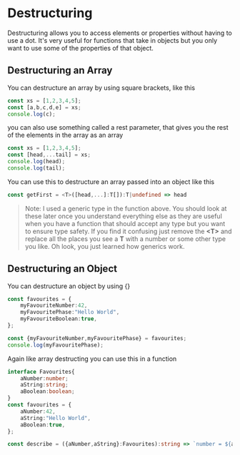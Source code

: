 # Destructuring

Destructuring allows you to access elements or properties without having to use a dot. It's very useful for functions that take in objects but you only want to use some of the properties of that object.

## Destructuring an Array

You can destructure an array by using square brackets, like this

``` typescript
const xs = [1,2,3,4,5];
const [a,b,c,d,e] = xs;
console.log(c);
```

you can also use something called a rest parameter, that gives you the rest of the elements in the array as an array

``` typescript
const xs = [1,2,3,4,5];
const [head,...tail] = xs;
console.log(head);
console.log(tail);
```

You can use this to destructure an array passed into an object like this

``` typescript
const getFirst = <T>([head,...]:T[]):T|undefined => head
```

> Note: I used a generic type in the function above. You should look at these later once you understand everything else as they are useful when you have a function that should accept any type but you want to ensure type safety. If you find it confusing just remove the __\<T\>__ and replace all the places you see a __T__ with a number or some other type you like. Oh look, you just learned how generics work.

## Destructuring an Object

You can destructure an object by using {}

``` typescript 
const favourites = {
    myFavouriteNumber:42,
    myFavouritePhase:"Hello World",
    myFavouriteBoolean:true,
};

const {myFavouriteNumber,myFavouritePhase} = favourites;
console.log(myFavouritePhase);
```

Again like array destructing you can use this in a function

``` typescript
interface Favourites{
    aNumber:number;
    aString:string;
    aBoolean:boolean;
}
const favourites = {
    aNumber:42,
    aString:"Hello World",
    aBoolean:true,
};

const describe = ({aNumber,aString}:Favourites):string => `number = ${aNumber}\nphrase = ${aString}``;
```
